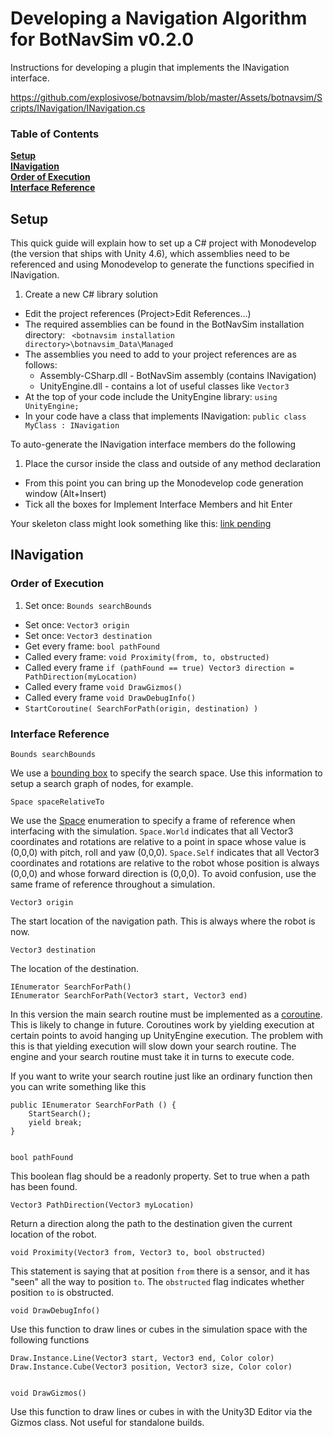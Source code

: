 # Developing a Navigation Algorithm for BotNavSim v0.2.0
Instructions for developing a plugin that implements the INavigation interface.

https://github.com/explosivose/botnavsim/blob/master/Assets/botnavsim/Scripts/INavigation/INavigation.cs

### Table of Contents
**[Setup](#setup)**<br>
**[INavigation](#INavigation)**<br>
**[Order of Execution](#order-of-execution)**<br>
**[Interface Reference](#interface-reference)**<br>

## Setup
This quick guide will explain how to set up a C# project with Monodevelop (the version that ships with Unity 4.6), 
which assemblies need to be referenced and using Monodevelop to generate the functions specified in INavigation.

1. Create a new C# library solution
* Edit the project references (Project>Edit References...)
* The required assemblies can be found in the BotNavSim installation directory: 
` <botnavsim installation directory>\botnavsim_Data\Managed`
* The assemblies you need to add to your project references are as follows:
  * Assembly-CSharp.dll - BotNavSim assembly (contains INavigation)
  * UnityEngine.dll - contains a lot of useful classes like `Vector3`
* At the top of your code include the UnityEngine library: `using UnityEngine;`
* In your code have a class that implements INavigation: `public class MyClass : INavigation`

To auto-generate the INavigation interface members do the following

1. Place the cursor inside the class and outside of any method declaration
* From this point you can bring up the Monodevelop code generation window (Alt+Insert)
* Tick all the boxes for Implement Interface Members and hit Enter

Your skeleton class might look something like this: [link pending]()

## INavigation

### Order of Execution

1. Set once: `Bounds searchBounds`
* Set once: `Vector3 origin`
* Set once: `Vector3 destination`
* Get every frame: `bool pathFound`
* Called every frame: `void Proximity(from, to, obstructed)`
* Called every frame `if (pathFound == true) Vector3 direction = PathDirection(myLocation)`
* Called every frame `void DrawGizmos()`
* Called every frame `void DrawDebugInfo()`
* `StartCoroutine( SearchForPath(origin, destination) )`

### Interface Reference

    Bounds searchBounds
We use a [bounding box](http://docs.unity3d.com/ScriptReference/Bounds.html) to specify the search space. Use this information to setup a search graph of nodes, for example. 

    Space spaceRelativeTo
We use the [Space](http://docs.unity3d.com/ScriptReference/Space.html) enumeration to specify a frame of reference when interfacing with the simulation. `Space.World` indicates that all Vector3 coordinates and rotations are relative to a point in space whose value is (0,0,0) with pitch, roll and yaw (0,0,0). `Space.Self` indicates that all Vector3 coordinates and rotations are relative to the robot whose position is always (0,0,0) and whose forward direction is (0,0,0). To avoid confusion, use the same frame of reference throughout a simulation.

    Vector3 origin
The start location of the navigation path. This is always where the robot is now. 

    Vector3 destination
The location of the destination. 

    IEnumerator SearchForPath()
    IEnumerator SearchForPath(Vector3 start, Vector3 end)
In this version the main search routine must be implemented as a [coroutine](http://docs.unity3d.com/ScriptReference/Coroutine.html). This is likely to change in future. Coroutines work by yielding execution at certain points to avoid hanging up UnityEngine execution. The problem with this is that yielding execution will slow down your search routine. The engine and your search routine must take it in turns to execute code. 

If you want to write your search routine just like an ordinary function then you can write something like this

    public IEnumerator SearchForPath () {
        StartSearch();
        yield break;
    }


    bool pathFound
This boolean flag should be a readonly property. Set to true when a path has been found.

    Vector3 PathDirection(Vector3 myLocation)
Return a direction along the path to the destination given the current location of the robot.

    void Proximity(Vector3 from, Vector3 to, bool obstructed)
This statement is saying that at position `from` there is a sensor, and it has "seen" all the way to position `to`. The `obstructed` flag indicates whether position `to` is obstructed. 

    void DrawDebugInfo()
Use this function to draw lines or cubes in the simulation space with the following functions

    Draw.Instance.Line(Vector3 start, Vector3 end, Color color)
    Draw.Instance.Cube(Vector3 position, Vector3 size, Color color)


    void DrawGizmos()
Use this function to draw lines or cubes in with the Unity3D Editor via the Gizmos class. Not useful for standalone builds. 

